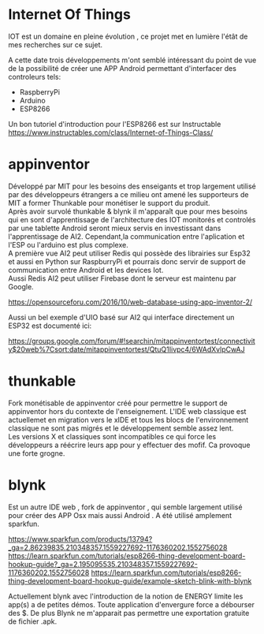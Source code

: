 # Internet Of Things

IOT est un domaine en pleine évolution , ce projet met en lumière l'étât de mes recherches sur ce sujet.

A cette date trois développements m'ont semblé intéressant du point de vue de la possibilité de créer une APP Android permettant  d'interfacer des controleurs tels:
+ RaspberryPi
+ Arduino
+ ESP8266

Un bon tutoriel d'introduction pour l'ESP8266 est sur Instructable https://www.instructables.com/class/Internet-of-Things-Class/ 

 # appinventor
 Développé par MIT pour les besoins des enseigants et trop largement utilisé par des développeurs étrangers a ce milieu ont amené les supporteurs  de MIT a former Thunkable pour monétiser le support du produit.   
 Après avoir survolé thunkable & blynk il m'apparaît que pour mes besoins qui en sont d'apprentissage de l'architecture des IOT monitorés et controlés par une tablette Android seront mieux servis en investissant dans l'apprentissage de AI2. Cependant,la communication entre l'aplication et l'ESP ou l'arduino est plus complexe.   
 A première vue AI2 peut utiliser Redis qui possède des librairies sur Esp32 et aussi en Python sur RaspburryPi et pourrais donc servir de support de communication entre Android et les devices Iot.  
 Aussi Redis AI2 peut utiliser Firebase dont le serveur est maintenu par Google.   

https://opensourceforu.com/2016/10/web-database-using-app-inventor-2/   


Aussi un bel exemple d'UIO basé sur AI2 qui interface directement un ESP32 est documenté ici:

https://groups.google.com/forum/#!searchin/mitappinventortest/connectivity$20web%7Csort:date/mitappinventortest/QtuQ1Iivpc4/6WAdXvlpCwAJ   


  

# thunkable
Fork monétisable de appinventor créé pour permettre le support de appinventor hors du contexte de l'enseignement. 
L'IDE web classique est actuellemet en migration vers le xIDE et tous les blocs de l'environnement classique ne sont pas migrés 
et le développement semble assez lent.   
Les versions X et classiques sont incompatibles ce qui force les développeurs a réécrire leurs app pour y effectuer des mofif. Ca provoque une forte grogne.

# blynk
Est un autre IDE web , fork de appinventor , qui semble largement utilisé pour créer des APP Osx mais aussi Android .  A été utilisé amplement sparkfun.

https://www.sparkfun.com/products/13794?_ga=2.86239835.210348357.1559227692-1176360202.1552756028
https://learn.sparkfun.com/tutorials/esp8266-thing-development-board-hookup-guide?_ga=2.195095535.210348357.1559227692-1176360202.1552756028
https://learn.sparkfun.com/tutorials/esp8266-thing-development-board-hookup-guide/example-sketch-blink-with-blynk

Actuellement blynk avec l'introduction de la notion de ENERGY limite les app(s) a de petites démos. Toute application d'envergure force a débourser des $. De plus Blynk ne m'apparait pas permettre une exportation gratuite de fichier .apk.
